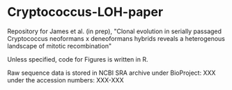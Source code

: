 # Cryptococcus-LOH-paper
Repository for James et al. (in prep), "Clonal evolution in serially passaged Cryptococcus neoformans x deneoformans hybrids reveals a heterogenous landscape of mitotic recombination" 

Unless specified, code for Figures is written in R.

Raw sequence data is stored in NCBI SRA archive under BioProject: XXX under the accession numbers: XXX-XXX
